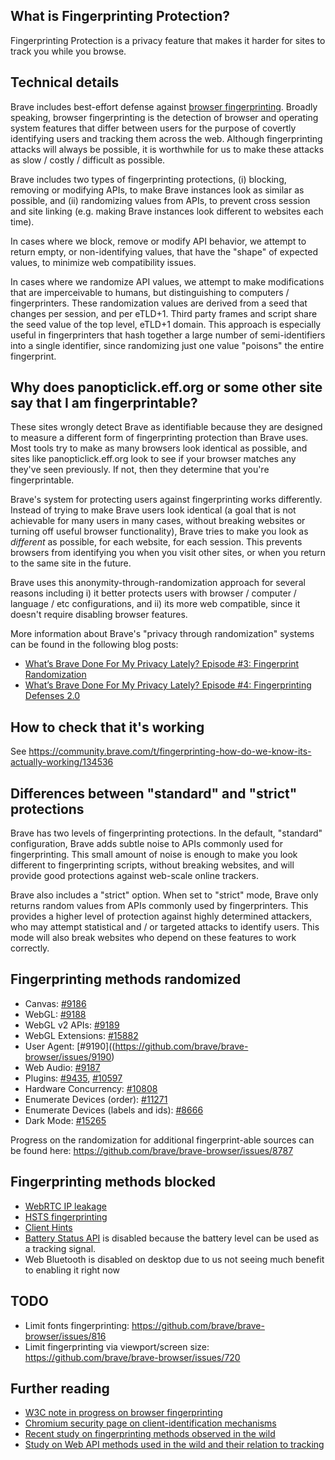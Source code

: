 ## What is Fingerprinting Protection?

Fingerprinting Protection is a privacy feature that makes it harder for sites to track you while you browse.

## Technical details

Brave includes best-effort defense against [browser fingerprinting](https://www.torproject.org/projects/torbrowser/design/#fingerprinting-linkability). Broadly speaking, browser fingerprinting is the detection of browser and operating system features that differ between users for the purpose of covertly identifying users and tracking them across the web. Although fingerprinting attacks will always be possible, it is worthwhile for us to make these attacks as slow / costly / difficult as possible.

Brave includes two types of fingerprinting protections, (i) blocking, removing or modifying APIs, to make Brave instances look as similar as possible, and (ii) randomizing values from APIs, to prevent cross session and site linking (e.g. making Brave instances look different to websites each time).

In cases where we block, remove or modify API behavior, we attempt to return empty, or non-identifying values, that have the "shape" of expected values, to minimize web compatibility issues.

In cases where we randomize API values, we attempt to make modifications that are imperceivable to humans, but distinguishing to computers / fingerprinters.  These randomization values are derived from a seed that changes per session, and per eTLD+1.  Third party frames and script share the seed value of the top level, eTLD+1 domain. This approach is especially useful in fingerprinters that hash together a large number of semi-identifiers into a single identifier, since randomizing just one value "poisons" the entire fingerprint.


## Why does panopticlick.eff.org or some other site say that I am fingerprintable?

These sites wrongly detect Brave as identifiable because they are designed to measure a different form of fingerprinting protection than Brave uses. Most tools try to make as many browsers look identical as possible, and sites like panopticlick.eff.org look to see if your browser matches any they've seen previously.  If not, then they determine that you're fingerprintable.

Brave's system for protecting users against fingerprinting works differently. Instead of trying to make Brave users look identical (a goal that is not achievable for many users in many cases, without breaking websites or turning off useful browser functionality), Brave tries to make you look as _different_ as possible, for each website, for each session.  This prevents browsers from identifying you when you visit other sites, or when you return to the same site in the future.

Brave uses this anonymity-through-randomization approach for several reasons including i) it better protects users with browser / computer / language / etc configurations, and ii) its more web compatible, since it doesn't require disabling browser features.

More information about Brave's "privacy through randomization" systems can be found in the following blog posts:

- [What’s Brave Done For My Privacy Lately? Episode #3: Fingerprint Randomization](https://brave.com/whats-brave-done-for-my-privacy-lately-episode3/)
- [What’s Brave Done For My Privacy Lately? Episode #4: Fingerprinting Defenses 2.0
](https://brave.com/whats-brave-done-for-my-privacy-lately-episode-4-fingerprinting-defenses-2-0/)


## How to check that it's working

See https://community.brave.com/t/fingerprinting-how-do-we-know-its-actually-working/134536

## Differences between "standard" and "strict" protections

Brave has two levels of fingerprinting protections.  In the default, "standard" configuration, Brave adds subtle noise to APIs commonly used for fingerprinting. This small amount of noise is enough to make you look different to fingerprinting scripts, without breaking websites, and will provide good protections against web-scale online trackers.

Brave also includes a "strict" option. When set to "strict" mode, Brave only returns random values from APIs commonly used by fingerprinters.  This provides a higher level of protection against highly determined attackers, who may attempt statistical and / or targeted attacks to identify users. This mode will also break websites who depend on these features to work correctly.

## Fingerprinting methods randomized

* Canvas: [#9186](https://github.com/brave/brave-browser/issues/9186)
* WebGL: [#9188](https://github.com/brave/brave-browser/issues/9188)
* WebGL v2 APIs: [#9189](https://github.com/brave/brave-browser/issues/9189)
* WebGL Extensions: [#15882](https://github.com/brave/brave-browser/issues/15882)
* User Agent: [#9190]((https://github.com/brave/brave-browser/issues/9190)
* Web Audio: [#9187](https://github.com/brave/brave-browser/issues/9187)
* Plugins: [#9435](https://github.com/brave/brave-browser/issues/9435), [#10597](https://github.com/brave/brave-browser/issues/10597)
* Hardware Concurrency: [#10808](https://github.com/brave/brave-browser/issues/10808)
* Enumerate Devices (order): [#11271](https://github.com/brave/brave-browser/issues/11271)
* Enumerate Devices (labels and ids): [#8666](https://github.com/brave/brave-browser/issues/8666)
* Dark Mode: [#15265](https://github.com/brave/brave-browser/issues/15265)

Progress on the randomization for additional fingerprint-able sources can be found here: https://github.com/brave/brave-browser/issues/8787

## Fingerprinting methods blocked

* [WebRTC IP leakage](https://github.com/brave/browser-laptop/issues/260)
* [HSTS fingerprinting](https://github.com/brave/brave-browser/issues/3419)
* [Client Hints](https://github.com/brave/brave-browser/issues/3539)
* [Battery Status API](https://github.com/brave/browser-laptop/issues/1885) is disabled because the battery level can be used as a tracking signal.
* Web Bluetooth is disabled on desktop due to us not seeing much benefit to enabling it right now

## TODO
* Limit fonts fingerprinting: https://github.com/brave/brave-browser/issues/816
* Limit fingerprinting via viewport/screen size: https://github.com/brave/brave-browser/issues/720

## Further reading
* [W3C note in progress on browser fingerprinting](https://w3c.github.io/fingerprinting-guidance/)
* [Chromium security page on client-identification mechanisms](https://sites.google.com/a/chromium.org/dev/Home/chromium-security/client-identification-mechanisms)
* [Recent study on fingerprinting methods observed in the wild](http://randomwalker.info/publications/OpenWPM_1_million_site_tracking_measurement.pdf)
* [Study on Web API methods used in the wild and their relation to tracking](https://www.cs.uic.edu/%7Epsnyder/static/papers/Browser_Feature_Usage_on_the_Modern_Web.pdf)